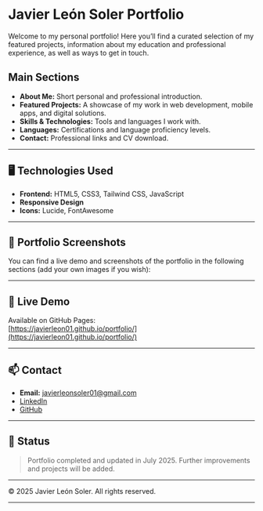 # Javier León Soler Portfolio

Welcome to my personal portfolio! Here you’ll find a curated selection of my featured projects, information about my education and professional experience, as well as ways to get in touch.

## Main Sections
- **About Me:** Short personal and professional introduction.
- **Featured Projects:** A showcase of my work in web development, mobile apps, and digital solutions.
- **Skills & Technologies:** Tools and languages I work with.
- **Languages:** Certifications and language proficiency levels.
- **Contact:** Professional links and CV download.

---

## 🖥️ Technologies Used

- **Frontend:** HTML5, CSS3, Tailwind CSS, JavaScript  
- **Responsive Design**  
- **Icons:** Lucide, FontAwesome

---

## 📸 Portfolio Screenshots

You can find a live demo and screenshots of the portfolio in the following sections (add your own images if you wish):


---

## 🚀 Live Demo

Available on GitHub Pages:  
[https://javierleon01.github.io/portfolio/](https://javierleon01.github.io/portfolio/)

---

## 📫 Contact

- **Email:** javierleonsoler01@gmail.com  
- [LinkedIn](https://linkedin.com/in/your-profile)  
- [GitHub](https://github.com/javierleon01)

---

## 📄 Status

> Portfolio completed and updated in July 2025. Further improvements and projects will be added.

---

© 2025 Javier León Soler. All rights reserved.

---

